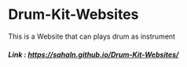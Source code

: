 # Drum-Kit-Websites
This is a Website that can plays drum as instrument

##### Link : https://sahaln.github.io/Drum-Kit-Websites/
